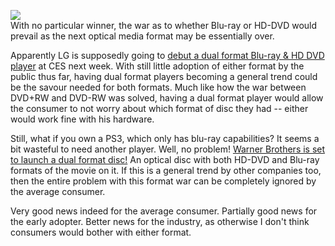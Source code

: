 ![](http://img134.imageshack.us/img134/9489/untitled2ui1.jpg)  
With no particular winner, the war as to whether Blu-ray or HD-DVD would prevail as the next optical media format may be essentially over.  
  
Apparently LG is supposedly going to [debut a dual format Blu-ray & HD DVD player](http://www.engadget.com/2007/01/04/surprise-lg-to-debut-dual-format-blu-ray-and-hd-dvd-player-at-ces/) at CES next week. With still little adoption of either format by the public thus far, having dual format players becoming a general trend could be the savour needed for both formats. Much like how the war between DVD+RW and DVD-RW was solved, having a dual format player would allow the consumer to not worry about which format of disc they had -- either would work fine with his hardware.  
  
Still, what if you own a PS3, which only has blu-ray capabilities? It seems a bit wasteful to need another player. Well, no problem! [Warner Brothers is set to launch a dual format disc!](http://www.nytimes.com/2007/01/04/technology/04video.html?_r=2&oref=login&oref=slogin) An optical disc with both HD-DVD and Blu-ray formats of the movie on it. If this is a general trend by other companies too, then the entire problem with this format war can be completely ignored by the average consumer.  
  
Very good news indeed for the average consumer. Partially good news for the early adopter. Better news for the industry, as otherwise I don't think consumers would bother with either format.